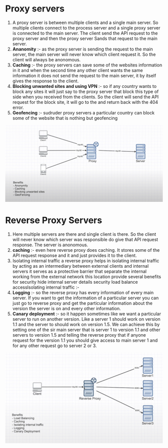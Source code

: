 # Proxy servers 
1. A proxy server is between multiple clients and a single main server. So multiple clients connect to the process server and a single proxy server is connected to the main server. The client send the API request to the proxy server and then the proxy server Sands that request to the main server. 
2. **Ananomity** :- as the proxy server is sending the request to the main server, the main server will never know which client request it. So the client will always be anonomous. 
3. **Caching** :- the proxy servers can save some of the websites information in it and when the second time any other client wants the same information it does not send the request to the main server, it by itself gives the response to the client. 
4. **Blocking unwanted sites and using VPN** :- so if any country wants to block any sites it will just say to the proxy server that block this type of side when you received from the clients. So the client will send the API request for the block site, it will go to the and return back with the 404 error. 
5. **Geofencing** :- sudruder proxy servers a particular country can block some of the website that is nothing but geofencing

![Proxy servers](./proxy.png)


# Reverse Proxy Servers 

1. Here multiple servers are there and single client is there. So the client will never know which server was 
responsible do give that API request response. The server is anonomous. 
2. **caching** :- even here reverse proxy does caching. It stores some of the API request response and it and just provides it to the client. 
3. Isolating internal traffic a reverse proxy helps in isolating internal traffic by acting as an intermediary between external clients and internal servers it serves as a protective barrier that separate the internal working from the external network this location provide several benefits for security hide internal server details security load balance accessIsolating internal traffic :- 
4. **Logging** :- so the reverse proxy has every information of every main server. If you want to get the information of a particular server you can just go to reverse proxy and get the particular information about the version the server is on and every other information. 
5. **Canary deployment** :- so it happen sometimes like we want a particular server to run on another version. Like a server 1 should work on version 1.1 and the server to should work on version 1.5. We can achieve this by setting one of the sir main server that is server 1 to version 1.1 and other servers to version 1.5 and telling the reverse proxy that if anyone request for the version 1.1 you should give access to main server 1 and for any other request go to server 2 or 3.

![Reverse Proxy Servers ](./reverse_proxy.png)
   
 
